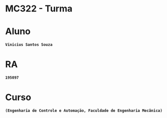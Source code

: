 # **MC322 - Turma <B>**

# **Aluno**
    Vinicius Santos Souza

# **RA**
    195097

# **Curso**
    (Engenharia de Controle e Automação, Faculdade de Engenharia Mecânica)
